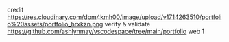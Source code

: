 credit
https://res.cloudinary.com/dpm4kmh00/image/upload/v1714263510/portfolio%20assets/portfolio_hrxkzn.png
verify & validate 
https://github.com/ashlynmay/vscodespace/tree/main/portfolio
web
1
